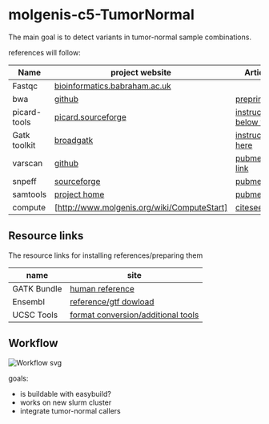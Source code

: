 # molgenis-c5-TumorNormal
The main goal is to detect variants in tumor-normal sample combinations.

references will follow:

| Name         | project website                                                                            | Article          |
| ------------ | ------------------------------------------------------------------------------------------ | ---------------- |
| Fastqc       | [bioinformatics.babraham.ac.uk](http://www.bioinformatics.babraham.ac.uk/projects/fastqc/) | |
| bwa          | [github](https://github.com/lh3/bwa)                                                       | [preprint](http://arxiv.org/abs/1303.3997) |
| picard-tools | [picard.sourceforge](http://picard.sourceforge.net/)                                       | [instructions below faq](http://picard.sourceforge.net/) |
| Gatk toolkit | [broadgatk](http://www.broadinstitute.org/gatk/)                                           | [instructions here](https://www.broadinstitute.org/gatk/about/citing-gatk) |
| varscan      | [github](http://dkoboldt.github.io/varscan/)                                               | [pubmed link](http://www.ncbi.nlm.nih.gov/pubmed/22300766) |
| snpeff       | [sourceforge](http://snpeff.sourceforge.net/index.html)                                    |[pubmed](http://www.ncbi.nlm.nih.gov/pubmed/22728672)|
| samtools     | [project home](http://www.htslib.org/)                                                     |[pubmed](http://www.ncbi.nlm.nih.gov/pubmed/19505943)|
| compute      | [http://www.molgenis.org/wiki/ComputeStart]                                                |[citeseerx](http://citeseerx.ist.psu.edu/viewdoc/summary?doi=10.1.1.415.9799)|

Resource links
--------------

The resource links for installing references/preparing them

| name          | site 
| ------------- | ---- 
| GATK Bundle   | [ human reference ](http://gatkforums.broadinstitute.org/discussion/1213/what-s-in-the-resource-bundle-and-how-can-i-get-it)
| Ensembl       | [reference/gtf dowload](http://www.ensembl.org/info/data/ftp/index.html)
| UCSC Tools    | [ format conversion/additional tools ](http://hgdownload.soe.ucsc.edu/admin/exe/)

Workflow
--------


![Workflow svg]("https://raw.githubusercontent.com/mmterpstra/molgenis-c5-TumorNormal/devel/img/TumorNormalMin.svg")

goals:
  - is buildable with easybuild?
  - works on new slurm cluster
  - integrate tumor-normal callers

